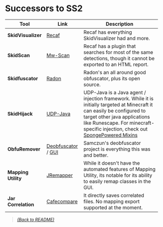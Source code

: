 # Successors to SS2

| Tool  | Link  | Description |
|-------|--------------|------|
| **SkidVisualizer** | [Recaf](https://github.com/Col-E/Recaf) | Recaf has everything SkidVisualizer had and more. |
| **SkidScan** | [Mw-Scan](https://github.com/Col-E/Recaf-plugin-workspace/releases/tag/example-mal-scan2) | Recaf has a plugin that searches for most of the same detections, though it cannot be exported to an HTML report. |
| **Skidfuscator** | [Radon](https://github.com/ItzSomebody/Radon/) | Radon's an all around good obfuscator, plus its open source. |
| **SkidHijack** | [UDP-Java](https://github.com/UnknownDetectionParty/UDP-Java/) |  UDP-Java is a Java agent / injection framework. While it is initially targeted at Minecraft it can easily be configured to target other java applications like Runescape. For minecraft-specific injection, check out [SpongePowered Mixins](https://github.com/SpongePowered/Mixin) |
| **ObfuRemover** | [Deobfuscator](https://github.com/java-deobfuscator/deobfuscator) / [GUI](https://github.com/java-deobfuscator/deobfuscator-gui) | Samczun's deobfuscator project is everything this was and better. |
| **Mapping Utility** | [JRemapper](https://github.com/Col-E/JRemapper) | While it doesn't have the automated features of Mapping Utility, its notable for its ability to easily remap classes in the GUI. |
| **Jar Correlation** | [Cafecompare](https://github.com/GraxCode/cafecompare) | It directly saves correlated files. No mapping export supported at the moment. |

> [_(Back to README)_](README.md)
